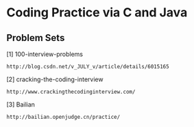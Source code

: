Coding Practice via C and Java
=============================

Problem Sets
------------

[1] 100-interview-problems

    http://blog.csdn.net/v_JULY_v/article/details/6015165

[2] cracking-the-coding-interview

    http://www.crackingthecodinginterview.com/

[3] Bailian

    http://bailian.openjudge.cn/practice/
